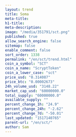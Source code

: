 ```yaml
---
layout: trend
title: Soma
meta-title: 
h1-title: 
meta-description: 
image: "/media/351791/sct.png"
published: true
allow_search_engine: false
sitemap: false
enable_comment: false
sort_order: 1338
permalink: "/en/sct/trend.html"
coin_a_symbol: "SCT"
coin_a_name: "ScryptToken"
coin_a_lower_case: "sct"
price_usd: "0.314087"
price_btc: "0.00002673"
24h_volume_usd: "3148.22"
market_cap_usd: "60000000.0"
total_supply: "60000000.0"
available_supply: ""
percent_change_1h: "24.9"
percent_change_24h: "-2.62"
percent_change_7d: "-50.01"
last_updated: "1517140765"
parent-url: "/en/sct/"
author: Sam
---
```


